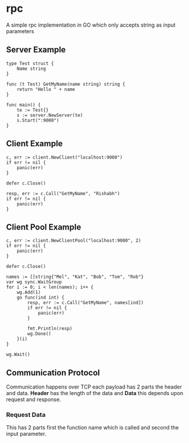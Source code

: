 # rpc

A simple rpc implementation in GO which only accepts string as input parameters

## Server Example
```
type Test struct {
	Name string
}

func (t Test) GetMyName(name string) string {
	return "Hello " + name
}

func main() {
	te := Test{}
	s := server.NewServer(te)
	s.Start(":9000")
}
```

## Client Example
```
c, err := client.NewClient("localhost:9000")
if err != nil {
	panic(err)
}

defer c.Close()

resp, err := c.Call("GetMyName", "Rishabh")
if err != nil {
	panic(err)
}
```

## Client Pool Example
```
c, err := client.NewClientPool("localhost:9000", 2)
if err != nil {
	panic(err)
}

defer c.Close()

names := []string{"Mel", "Kat", "Bob", "Tom", "Rob"}
var wg sync.WaitGroup
for i := 0; i < len(names); i++ {
	wg.Add(1)
	go func(ind int) {
		resp, err := c.Call("GetMyName", names[ind])
		if err != nil {
			panic(err)
		}

		fmt.Println(resp)
		wg.Done()
	}(i)
}

wg.Wait()
```

## Communication Protocol
Communication happens over TCP each payload has 2 parts the header and data. **Header** has the length of the data and **Data** this depends upon request and response.

### Request Data
This has 2 parts first the function name which is called and second the input parameter.

